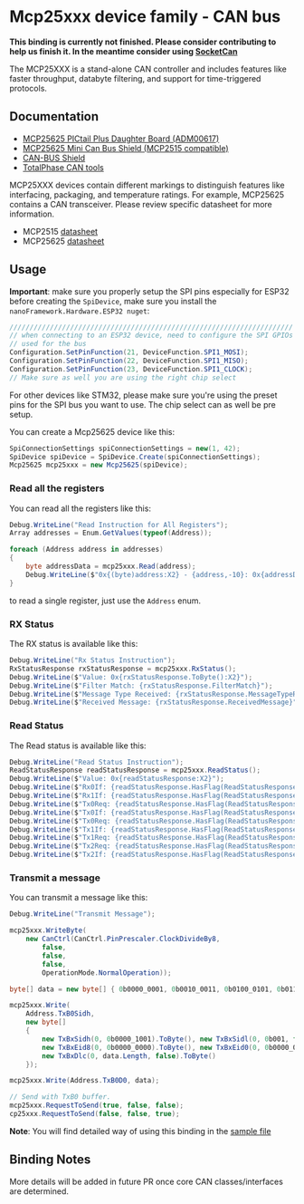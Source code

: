 ﻿# Mcp25xxx device family - CAN bus

**This binding is currently not finished. Please consider contributing to help us finish it. In the meantime consider using [SocketCan](../SocketCan/README.md)**

The MCP25XXX is a stand-alone CAN controller and includes features like faster throughput, databyte filtering, and support for time-triggered protocols.

## Documentation

- [MCP25625 PICtail Plus Daughter Board (ADM00617)](https://www.microchip.com/wwwproducts/DevTool/digikey/MCP25625)
- [MCP25625 Mini Can Bus Shield (MCP2515 compatible)](https://www.tindie.com/products/geraldjust/mcp25625-mini-can-bus-shield-mcp2515-compatible/)
- [CAN-BUS Shield](https://www.sparkfun.com/products/13262)
- [TotalPhase CAN tools](https://www.totalphase.com/protocols/can/)

MCP25XXX devices contain different markings to distinguish features like interfacing, packaging, and temperature ratings.  For example, MCP25625 contains a CAN transceiver. Please review specific datasheet for more information.

- MCP2515 [datasheet](http://ww1.microchip.com/downloads/en/devicedoc/21801e.pdf)
- MCP25625 [datasheet](http://ww1.microchip.com/downloads/en/DeviceDoc/20005282B.pdf)

## Usage

**Important**: make sure you properly setup the SPI pins especially for ESP32 before creating the `SpiDevice`, make sure you install the `nanoFramework.Hardware.ESP32 nuget`:

```csharp
//////////////////////////////////////////////////////////////////////
// when connecting to an ESP32 device, need to configure the SPI GPIOs
// used for the bus
Configuration.SetPinFunction(21, DeviceFunction.SPI1_MOSI);
Configuration.SetPinFunction(22, DeviceFunction.SPI1_MISO);
Configuration.SetPinFunction(23, DeviceFunction.SPI1_CLOCK);
// Make sure as well you are using the right chip select
```

For other devices like STM32, please make sure you're using the preset pins for the SPI bus you want to use. The chip select can as well be pre setup.

You can create a Mcp25625 device like this:

```csharp
SpiConnectionSettings spiConnectionSettings = new(1, 42);
SpiDevice spiDevice = SpiDevice.Create(spiConnectionSettings);
Mcp25625 mcp25xxx = new Mcp25625(spiDevice);
```

### Read all the registers

You can read all the registers like this:

```csharp
Debug.WriteLine("Read Instruction for All Registers");
Array addresses = Enum.GetValues(typeof(Address));

foreach (Address address in addresses)
{
    byte addressData = mcp25xxx.Read(address);
    Debug.WriteLine($"0x{(byte)address:X2} - {address,-10}: 0x{addressData:X2}");
}
```

to read a single register, just use the `Address` enum.

### RX Status

The RX status is available like this:

```csharp
Debug.WriteLine("Rx Status Instruction");
RxStatusResponse rxStatusResponse = mcp25xxx.RxStatus();
Debug.WriteLine($"Value: 0x{rxStatusResponse.ToByte():X2}");
Debug.WriteLine($"Filter Match: {rxStatusResponse.FilterMatch}");
Debug.WriteLine($"Message Type Received: {rxStatusResponse.MessageTypeReceived}");
Debug.WriteLine($"Received Message: {rxStatusResponse.ReceivedMessage}");
```

### Read Status

The Read status is available like this:

```csharp
Debug.WriteLine("Read Status Instruction");
ReadStatusResponse readStatusResponse = mcp25xxx.ReadStatus();
Debug.WriteLine($"Value: 0x{readStatusResponse:X2}");
Debug.WriteLine($"Rx0If: {readStatusResponse.HasFlag(ReadStatusResponse.Rx0If)}");
Debug.WriteLine($"Rx1If: {readStatusResponse.HasFlag(ReadStatusResponse.Rx1If)}");
Debug.WriteLine($"Tx0Req: {readStatusResponse.HasFlag(ReadStatusResponse.Tx0Req)}");
Debug.WriteLine($"Tx0If: {readStatusResponse.HasFlag(ReadStatusResponse.Tx0If)}");
Debug.WriteLine($"Tx0Req: {readStatusResponse.HasFlag(ReadStatusResponse.Tx0Req)}");
Debug.WriteLine($"Tx1If: {readStatusResponse.HasFlag(ReadStatusResponse.Tx1If)}");
Debug.WriteLine($"Tx1Req: {readStatusResponse.HasFlag(ReadStatusResponse.Tx1Req)}");
Debug.WriteLine($"Tx2Req: {readStatusResponse.HasFlag(ReadStatusResponse.Tx2Req)}");
Debug.WriteLine($"Tx2If: {readStatusResponse.HasFlag(ReadStatusResponse.Tx2If)}");
```

### Transmit a message

You can transmit a message like this:

```csharp
Debug.WriteLine("Transmit Message");

mcp25xxx.WriteByte(
    new CanCtrl(CanCtrl.PinPrescaler.ClockDivideBy8,
        false,
        false,
        false,
        OperationMode.NormalOperation));

byte[] data = new byte[] { 0b0000_0001, 0b0010_0011, 0b0100_0101, 0b0110_0111, 0b1000_1001 };

mcp25xxx.Write(
    Address.TxB0Sidh,
    new byte[]
    {
        new TxBxSidh(0, 0b0000_1001).ToByte(), new TxBxSidl(0, 0b001, false, 0b00).ToByte(),
        new TxBxEid8(0, 0b0000_0000).ToByte(), new TxBxEid0(0, 0b0000_0000).ToByte(),
        new TxBxDlc(0, data.Length, false).ToByte()
    });

mcp25xxx.Write(Address.TxB0D0, data);

// Send with TxB0 buffer.
mcp25xxx.RequestToSend(true, false, false);
cp25xxx.RequestToSend(false, false, true);
```

**Note**: You will find detailed way of using this binding in the [sample file](samples)

## Binding Notes

More details will be added in future PR once core CAN classes/interfaces are determined.
